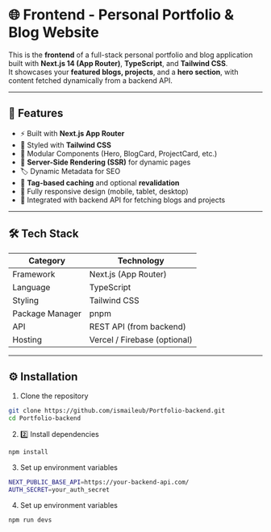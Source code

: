 # 🌐 Frontend - Personal Portfolio & Blog Website

This is the **frontend** of a full-stack personal portfolio and blog application built with **Next.js 14 (App Router)**, **TypeScript**, and **Tailwind CSS**.  
It showcases your **featured blogs, projects**, and a **hero section**, with content fetched dynamically from a backend API.

---

## 🚀 Features

- ⚡ Built with **Next.js App Router**
- 🎨 Styled with **Tailwind CSS**
- 🧩 Modular Components (Hero, BlogCard, ProjectCard, etc.)
- 🔄 **Server-Side Rendering (SSR)** for dynamic pages
- 🏷️ Dynamic Metadata for SEO
- 🧠 **Tag-based caching** and optional **revalidation**
- 📱 Fully responsive design (mobile, tablet, desktop)
- 🔗 Integrated with backend API for fetching blogs and projects

---

## 🛠️ Tech Stack

| Category        | Technology                   |
| --------------- | ---------------------------- |
| Framework       | Next.js (App Router)         |
| Language        | TypeScript                   |
| Styling         | Tailwind CSS                 |
| Package Manager | pnpm                         |
| API             | REST API (from backend)      |
| Hosting         | Vercel / Firebase (optional) |

---

## ⚙️ Installation

1. Clone the repository

```bash
git clone https://github.com/ismaileub/Portfolio-backend.git
cd Portfolio-backend
```

2. 2️⃣ Install dependencies

```bash
npm install
```

3.  Set up environment variables

```bash
NEXT_PUBLIC_BASE_API=https://your-backend-api.com/
AUTH_SECRET=your_auth_secret

```

4.  Set up environment variables

```bash
npm run devs

```
